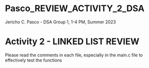 # Pasco_REVIEW_ACTIVITY_2_DSA

Jericho C. Pasco - DSA Group 1, 1-4 PM, Summer 2023

# Activity 2 - LINKED LIST REVIEW

Please read the comments in each file, especially in the main.c file to effectively test the functions

